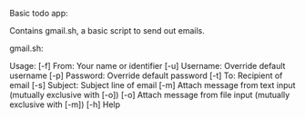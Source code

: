 Basic todo app:

Contains gmail.sh, a basic script to send out emails.

gmail.sh:

Usage:
	[-f] From: Your name or identifier
	[-u] Username: Override default username
	[-p] Password: Override default password
	[-t] To: Recipient of email
	[-s] Subject: Subject line of email
	[-m] Attach message from text input (mutually exclusive with [-o])
	[-o] Attach message from file input (mutually exclusive with [-m])
	[-h] Help

